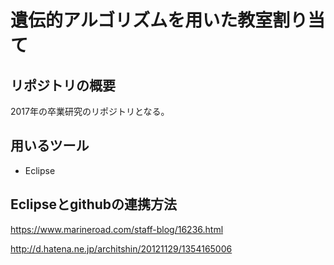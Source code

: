 # 遺伝的アルゴリズムを用いた教室割り当て

## リポジトリの概要

2017年の卒業研究のリポジトリとなる。

## 用いるツール

- Eclipse

## Eclipseとgithubの連携方法

https://www.marineroad.com/staff-blog/16236.html

http://d.hatena.ne.jp/architshin/20121129/1354165006
